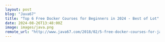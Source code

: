 ```yaml
---
layout: post
blog: "Java67"
title: "Top 6 Free Docker Courses for Beginners in 2024 - Best of Lot"
date: 2024-08-26T13:48:00Z
image: images/java.png
remote_url: "http://www.java67.com/2018/02/5-free-docker-courses-for-java-and-DevOps-engineers.html"
---
```

